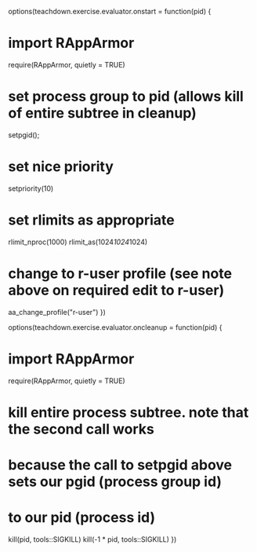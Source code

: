 options(teachdown.exercise.evaluator.onstart = function(pid) {

  # import RAppArmor
  require(RAppArmor, quietly = TRUE)

  # set process group to pid (allows kill of entire subtree in cleanup)
  setpgid();
  
  # set nice priority
  setpriority(10)
  
  # set rlimits as appropriate
  rlimit_nproc(1000)
  rlimit_as(1024*1024*1024)
  
  # change to r-user profile (see note above on required edit to r-user)
  aa_change_profile("r-user")
})

options(teachdown.exercise.evaluator.oncleanup = function(pid) {
  
  # import RAppArmor
  require(RAppArmor, quietly = TRUE)
  
  # kill entire process subtree. note that the second call works
  # because the call to setpgid above sets our pgid (process group id)
  # to our pid (process id)
  kill(pid, tools::SIGKILL)
  kill(-1 * pid, tools::SIGKILL)
})
